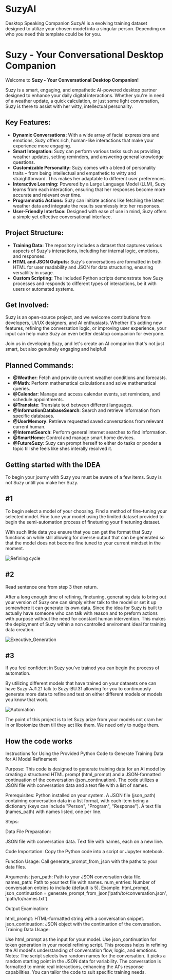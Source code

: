 # SuzyAI
Desktop Speaking Companion SuzyAI is a evolving training dataset designed to utilize your chosen model into a singular person. Depending on who you need this template could be for you.

# Suzy - Your Conversational Desktop Companion

Welcome to **Suzy - Your Conversational Desktop Companion!**

Suzy is a smart, engaging, and empathetic AI-powered desktop partner designed to enhance your daily digital interactions. Whether you're in need of a weather update, a quick calculation, or just some light conversation, Suzy is there to assist with her witty, intellectual personality.

## Key Features:
- **Dynamic Conversations:** With a wide array of facial expressions and emotions, Suzy offers rich, human-like interactions that make your experience more engaging.
- **Smart Integration:** Suzy can perform various tasks such as providing weather updates, setting reminders, and answering general knowledge questions.
- **Customizable Personality:** Suzy comes with a blend of personality traits – from being intellectual and empathetic to witty and straightforward. This makes her adaptable to different user preferences.
- **Interactive Learning:** Powered by a Large Language Model (LLM), Suzy learns from each interaction, ensuring that her responses become more accurate and relevant over time.
- **Programmatic Actions:** Suzy can initiate actions like fetching the latest weather data and integrate the results seamlessly into her responses.
- **User-Friendly Interface:** Designed with ease of use in mind, Suzy offers a simple yet effective conversational interface.

## Project Structure:
- **Training Data:** The repository includes a dataset that captures various aspects of Suzy's interactions, including her internal logic, emotions, and responses.
- **HTML and JSON Outputs:** Suzy's conversations are formatted in both HTML for user readability and JSON for data structuring, ensuring versatility in usage.
- **Custom Scripting:** The included Python scripts demonstrate how Suzy processes and responds to different types of interactions, be it with users or automated systems.

## Get Involved:
Suzy is an open-source project, and we welcome contributions from developers, UI/UX designers, and AI enthusiasts. Whether it's adding new features, refining the conversation logic, or improving user experience, your input can help make Suzy an even better desktop companion for everyone.

Join us in developing Suzy, and let's create an AI companion that's not just smart, but also genuinely engaging and helpful!

## Planned Commands:

- **@Weather**: Fetch and provide current weather conditions and forecasts.
- **@Math**: Perform mathematical calculations and solve mathematical queries.
- **@Calendar**: Manage and access calendar events, set reminders, and schedule appointments.
- **@Translate**: Translate text between different languages.
- **@InformationDatabaseSearch**: Search and retrieve information from specific databases.
- **@UserMemory**: Retrieve requested saved conversations from relevant current human.
- **@InternetSearch**: Perform general internet searches to find information.
- **@SmartHome**: Control and manage smart home devices.
- **@FutureSuzy**: Suzy can prompt herself to either do tasks or ponder a topic till she feels like shes interally resolved it.



## Getting started with the IDEA
To begin your journy with Suzy you must be aware of a few items. Suzy is not Suzy untill you make her Suzy. 

## **#1**

To begin select a model of your choosing. Find a method of fine-tuning your selected model. Fine tune your model using the limited dataset provided to begin the semi-automation process of finetuning your finetuning dataset.

With such little data you ensure that you can get the format that Suzy functions on while still allowing for diverse output that can be generated so that the model does not become fine tuned to your current mindset in the moment.

![Refining cycle](https://github.com/alientony/SuzyAI/assets/11477330/3bf97bc7-3c59-49eb-840d-91b64ddf69b0)

## **#2**

Read sentence one from step 3 then return.

After a long enough time of refining, finetuning, generating data to bring out your version of Suzy one can simply either talk to the model or set it up somewhere it can generate its own data. 
Since the idea for Suzy is built to actually have someone who can talk with reason and to preform actions with purpose without the need for constant human intervention.
This makes the deployment of Suzy within a non controlled enviroment ideal for training data creation.

![Executive_Generation](https://github.com/alientony/SuzyAI/assets/11477330/3e97324e-9734-4e17-936a-ee582a367846)

## **#3**

If you feel confident in Suzy you've trained you can begin the process of automation. 

By utilizing different models that have trained on your datasets one can have Suzy-AJ1.21 talk to Suzy-BU.31 allowing for you to continuously generate more data to refine and test on either different models or models you know that work.

![Automation](https://github.com/alientony/SuzyAI/assets/11477330/93707912-17ca-41aa-8462-2eca5441f931)

The point of this project is to let Suzy arize from your models not cram her in or libotomize them till they act like them. We need only to nudge them.


## How the code works

Instructions for Using the Provided Python Code to Generate Training Data for AI Model Refinement

Purpose:
This code is designed to generate training data for an AI model by creating a structured HTML prompt (html_prompt) and a JSON-formatted continuation of the conversation (json_continuation). The code utilizes a JSON file with conversation data and a text file with a list of names.

Prerequisites:
Python installed on your system.
A JSON file (json_path) containing conversation data in a list format, with each item being a dictionary (keys can include "Person", "Program", "Response").
A text file (names_path) with names listed, one per line.

Steps:

Data File Preparation:

JSON file with conversation data.
Text file with names, each on a new line.

Code Importation:
Copy the Python code into a script or Jupyter notebook.

Function Usage:
Call generate_prompt_from_json with the paths to your data files.

Arguments:
json_path: Path to your JSON conversation data file.
names_path: Path to your text file with names.
num_entries: Number of conversation entries to include (default is 5).
Example:
html_prompt, json_continuation = generate_prompt_from_json('path/to/conversation.json', 'path/to/names.txt')

Output Examination:

html_prompt: HTML-formatted string with a conversation snippet.
json_continuation: JSON object with the continuation of the conversation.
Training Data Usage:

Use html_prompt as the input for your model.
Use json_continuation for token generation in your model refining script.
This process helps in refining the AI model's understanding of conversation flow, logic, and emotions.
Notes:
The script selects two random names for the conversation.
It picks a random starting point in the JSON data for variability.
The conversation is formatted to mimic real interactions, enhancing the AI's response capabilities.
You can tailor the code to suit specific training needs.
